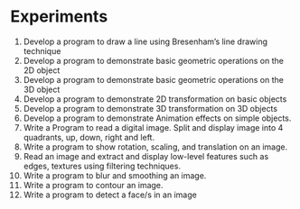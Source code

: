 # Experiments

1. Develop a program to draw a line using Bresenham’s line drawing technique
2. Develop a program to demonstrate basic geometric operations on the 2D object
3. Develop a program to demonstrate basic geometric operations on the 3D object
4. Develop a program to demonstrate 2D transformation on basic objects
5. Develop a program to demonstrate 3D transformation on 3D objects
6. Develop a program to demonstrate Animation effects on simple objects.
7. Write a Program to read a digital image. Split and display image into 4 quadrants, up, down, right and left.
8. Write a program to show rotation, scaling, and translation on an image.
9. Read an image and extract and display low-level features such as edges, textures using filtering techniques.
10. Write a program to blur and smoothing an image.
11. Write a program to contour an image.
12. Write a program to detect a face/s in an image
